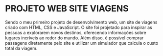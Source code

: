 # PROJETO WEB SITE VIAGENS
 Sendo o meu primeiro projeto de desenvolvimento web, um site de viagens criado com HTML, CSS e JavaScript. O site foi projetado para inspirar as pessoas a explorarem novos destinos, oferecendo informações sobre lugares incríveis ao redor do mundo. Além disso, é possível comprar passagens diretamente pelo site e utilizar um simulador que calcula o custo total da viagem.
